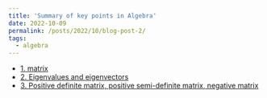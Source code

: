 ```yaml
---
title: 'Summary of key points in Algebra'
date: 2022-10-09
permalink: /posts/2022/10/blog-post-2/
tags:
  - algebra
---
```

- [1. matrix](https://blog.csdn.net/Nina_ningning/article/details/127257551)
- [2. Eigenvalues and eigenvectors](https://blog.csdn.net/Nina_ningning/article/details/127261425)
- [3. Positive definite matrix, positive semi-definite matrix, negative matrix](https://blog.csdn.net/Nina_ningning/article/details/127267587)
